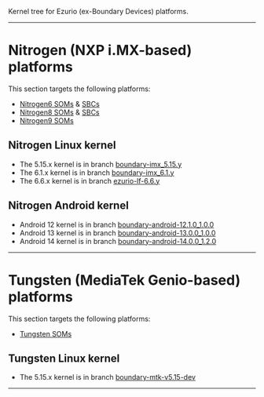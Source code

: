 Kernel tree for Ezurio (ex-Boundary Devices) platforms.

-------------------------------------------

# Nitrogen (NXP i.MX-based) platforms

This section targets the following platforms:
* [Nitrogen6 SOMs][nitrogen6-som] & [SBCs][nitrogen6-sbc]
* [Nitrogen8 SOMs][nitrogen8-som] & [SBCs][nitrogen8-sbc]
* [Nitrogen9 SOMs][nitrogen9-som]

## Nitrogen Linux kernel

* The 5.15.x kernel is in branch [boundary-imx\_5.15.y][imx-5.15.x]
* The 6.1.x kernel is in branch [boundary-imx\_6.1.y][imx-6.1.x]
* The 6.6.x kernel is in branch [ezurio-lf-6.6.y][imx-6.6.x]

## Nitrogen Android kernel

* Android 12 kernel is in branch [boundary-android-12.1.0\_1.0.0][imx-12]
* Android 13 kernel is in branch [boundary-android-13.0.0\_1.0.0][imx-13]
* Android 14 kernel is in branch [boundary-android-14.0.0\_1.2.0][imx-14]

-------------------------------------------

# Tungsten (MediaTek Genio-based) platforms

This section targets the following platforms:
* [Tungsten SOMs][tungsten-som]

## Tungsten Linux kernel

* The 5.15.x kernel is in branch [boundary-mtk-v5.15-dev][mtk-5.15.x]

-------------------------------------------

[nxp]: https://github.com/nxp-imx/linux-imx "NXP Linux kernel Git repository"
[nitrogen6-som]: https://www.ezurio.com/system-on-module/nxp-imx6 "Nitrogen6 SOM products"
[nitrogen6-sbc]: https://www.ezurio.com/single-board-computer/nxp-imx6 "Nitrogen6 SBC products"
[nitrogen8-som]: https://www.ezurio.com/system-on-module/nxp-imx8 "Nitrogen8 SOM products"
[nitrogen8-sbc]: https://www.ezurio.com/single-board-computer/nxp-imx8 "Nitrogen8 SBC products"
[nitrogen9-som]: https://www.ezurio.com/system-on-module/nxp-imx9 "Nitrogen9 SOM products"
[imx-jellybean]:https://github.com/boundarydevices/linux/tree/boundary-jb4.3_1.0.0-ga "Ezurio Jellybean kernel tree"
[imx-kitkat]:https://github.com/boundarydevices/linux/tree/boundary-imx-kk4.4.3_2.0.1-ga "Ezurio KitKat kernel tree"
[imx-lollipop]:https://github.com/boundarydevices/linux/tree/boundary-imx-l5.1.1_2.1.0-ga "Ezurio Lollipop kernel tree"
[imx-marshmallow]:https://github.com/boundarydevices/linux/tree/boundary-imx-m6.0.1_1.0.0-ga "Ezurio Marshmallow kernel tree"
[imx-nougat]:https://github.com/boundarydevices/linux/tree/boundary-imx-n7.1.1_1.0.0-ga "Ezurio Nougat kernel tree"
[imx-oreo]:https://github.com/boundarydevices/linux/tree/boundary-imx-o8.1.0_1.3.0_8m-ga "Ezurio Oreo kernel tree"
[imx-pie]:https://github.com/boundarydevices/linux/tree/boundary-imx-p9.0.0_1.0.0-ga "Ezurio Pie kernel tree"
[imx-10]:https://github.com/boundarydevices/linux/tree/boundary-android-10.0.0_2.5.0 "Ezurio Android 10 kernel tree"
[imx-11]:https://github.com/boundarydevices/linux/tree/boundary-android-11.0.0_2.2.0 "Ezurio Android 11 kernel tree"
[imx-12]:https://github.com/boundarydevices/linux/tree/boundary-android-12.1.0_1.0.0 "Ezurio Android 12.1 kernel tree"
[imx-13]:https://github.com/boundarydevices/linux/tree/boundary-android-13.0.0_1.0.0 "Ezurio Android 13 kernel tree"
[imx-14]:https://github.com/boundarydevices/linux/tree/boundary-android-14.0.0_1.2.0 "Ezurio Android 14 kernel tree"
[imx-3.0.35]:https://github.com/boundarydevices/linux/tree/boundary-imx_3.0.35_4.1.0 "Ezurio 3.0.35 4.1.0 kernel tree"
[imx-3.10.x]:https://github.com/boundarydevices/linux/tree/boundary-imx_3.10.53_1.1.1_ga "Ezurio 3.10.53-1.1.1 GA kernel tree"
[imx-3.14.x]:https://github.com/boundarydevices/linux/tree/boundary-imx_3.14.52_1.1.0_ga "Ezurio 3.14.52-1.1.0 GA kernel tree"
[imx-4.1.15]:https://github.com/boundarydevices/linux/tree/boundary-imx_4.1.15_2.0.0_ga "Ezurio 4.1.15-2.0.0 GA kernel tree"
[imx-4.9.x]:https://github.com/boundarydevices/linux/tree/boundary-imx_4.9.x_2.0.0_ga "Ezurio 4.9.x-2.0.0 GA kernel tree"
[imx-4.14.x]:https://github.com/boundarydevices/linux/tree/boundary-imx_4.14.x_2.0.0_ga "Ezurio 4.14.x-2.0.0 GA kernel tree"
[imx-4.19.x]:https://github.com/boundarydevices/linux/tree/boundary-imx_4.19.x_1.1.0 "Ezurio 4.19.x-1.1.0 kernel tree"
[imx-5.4.x]:https://github.com/boundarydevices/linux/tree/boundary-imx_5.4.x_2.3.0 "Ezurio 5.4.x-2.3.0 kernel tree"
[imx-5.10.x]:https://github.com/boundarydevices/linux/tree/boundary-imx_5.10.x_2.0.0 "Ezurio 5.10.x-2.0.0 kernel tree"
[imx-5.15.x]:https://github.com/boundarydevices/linux/tree/boundary-imx_5.15.y "Ezurio 5.15.y kernel tree"
[imx-6.1.x]:https://github.com/boundarydevices/linux/tree/boundary-imx_6.1.y "Ezurio 6.1.y kernel tree"
[imx-6.6.x]:https://github.com/boundarydevices/linux/tree/ezurio-lf-6.6.y "Ezurio 6.6.y kernel tree"
[tungsten-som]: https://www.ezurio.com/system-on-module/mediatek-genio "Tungsten SOM products"
[mtk-5.15.x]: https://github.com/boundarydevices/linux/tree/boundary-mtk-v5.15-dev "Ezurio 5.15.x MTK kernel tree"
